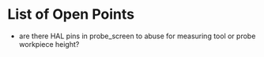 # List of Open Points
* are there HAL pins in probe_screen to abuse for measuring tool or probe workpiece height?